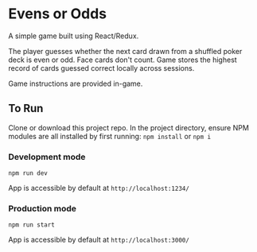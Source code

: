 # Evens or Odds

A simple game built using React/Redux. 

The player guesses whether the next card drawn 
from a shuffled poker deck is even or odd. Face cards don't count. 
Game stores the highest record of cards guessed correct locally across 
sessions. 

Game instructions are provided in-game.

## To Run

Clone or download this project repo. In the project directory, ensure NPM modules are all installed by first 
running: `npm install` or `npm i`

### Development mode

```npm run dev``` 

App is accessible by default at `http://localhost:1234/`

### Production mode 

```npm run start``` 

App is accessible by default at `http://localhost:3000/`
